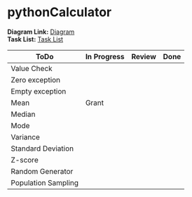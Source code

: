 # pythonCalculator

**Diagram Link:** [Diagram](/diagram.md)  
**Task List:** [Task List](/tasklist.md)

| ToDo                | In Progress | Review | Done |
|---------------------|-------------|--------|------|
| Value Check         |             |        |      |
| Zero exception      |             |        |      |
| Empty exception     |             |        |      |
| Mean                |    Grant    |        |      |
| Median              |             |        |      |
| Mode                |             |        |      |
| Variance            |             |        |      |
| Standard Deviation  |             |        |      |
| Z-score             |             |        |      |
| Random Generator    |             |        |      |
| Population Sampling |             |        |      |
